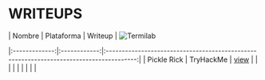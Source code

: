 # WRITEUPS

| Nombre      | Plataforma | Writeup                                                                               |                  ![Termilab](https://user-images.githubusercontent.com/94168011/166650863-f3924709-8208-4369-aead-4f8dbc1f404e.jpg)

|:-------------:|:------------:|:---------------------------------------------------------------------------------------:|
| Pickle Rick | TryHackMe  | [view](https://github.com/alejandrosanchezman/writeups/blob/main/PDF/pickle-rick.pdf) |
|             |            |                                                                                       |
|             |            |                                                                                       |

